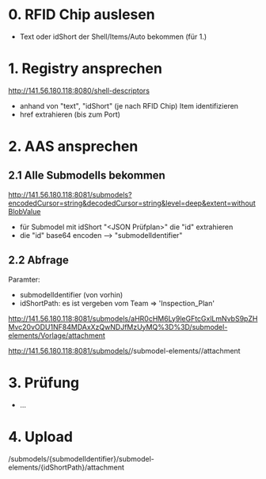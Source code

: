 # 0. RFID Chip auslesen
- Text oder idShort der Shell/Items/Auto bekommen (für 1.)

# 1. Registry ansprechen

http://141.56.180.118:8080/shell-descriptors

- anhand von "text", "idShort" (je nach RFID Chip) Item identifizieren
- href extrahieren (bis zum Port)

# 2. AAS ansprechen

## 2.1 Alle Submodells bekommen

http://141.56.180.118:8081/submodels?encodedCursor=string&decodedCursor=string&level=deep&extent=withoutBlobValue

- für Submodel mit idShort "<JSON Prüfplan>" die "id" extrahieren
- die "id" base64 encoden --> "submodelIdentifier"

## 2.2 Abfrage

Paramter:
- submodelIdentifier (von vorhin)
- idShortPath: es ist vergeben vom Team => 'Inspection_Plan'

http://141.56.180.118:8081/submodels/aHR0cHM6Ly9leGFtcGxlLmNvbS9pZHMvc20vODU1NF84MDAxXzQwNDJfMzUyMQ%3D%3D/submodel-elements/Vorlage/attachment


http://141.56.180.118:8081/submodels/<submodelIdentifier>/submodel-elements/<path>/attachment


# 3. Prüfung
- ...


# 4. Upload 

/submodels/{submodelIdentifier}/submodel-elements/{idShortPath}/attachment
